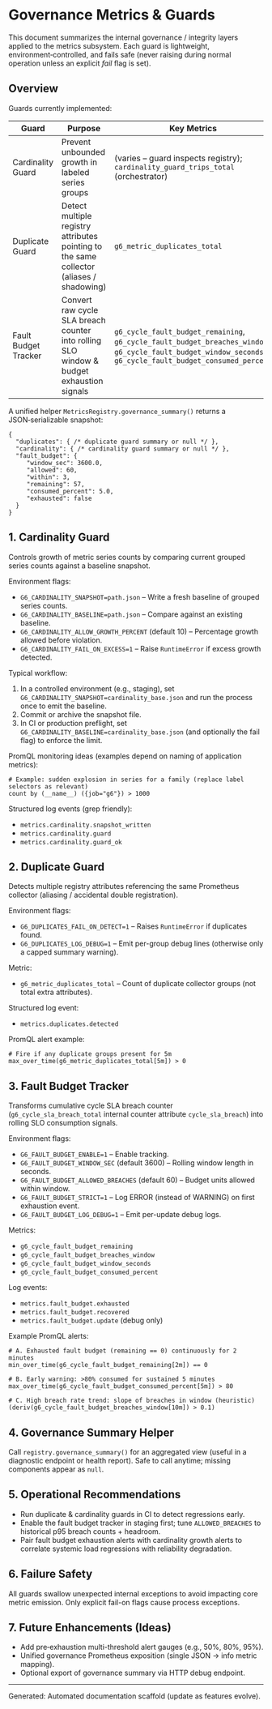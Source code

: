 # Governance Metrics & Guards

This document summarizes the internal governance / integrity layers applied to the metrics subsystem.
Each guard is lightweight, environment‑controlled, and fails safe (never raising during normal operation unless an explicit *fail* flag is set).

## Overview

Guards currently implemented:

| Guard | Purpose | Key Metrics | Primary Env Controls |
|-------|---------|-------------|----------------------|
| Cardinality Guard | Prevent unbounded growth in labeled series groups | (varies – guard inspects registry); `cardinality_guard_trips_total` (orchestrator) | `G6_CARDINALITY_SNAPSHOT`, `G6_CARDINALITY_BASELINE`, `G6_CARDINALITY_ALLOW_GROWTH_PERCENT`, `G6_CARDINALITY_FAIL_ON_EXCESS` |
| Duplicate Guard | Detect multiple registry attributes pointing to the same collector (aliases / shadowing) | `g6_metric_duplicates_total` | `G6_DUPLICATES_FAIL_ON_DETECT`, `G6_DUPLICATES_LOG_DEBUG` |
| Fault Budget Tracker | Convert raw cycle SLA breach counter into rolling SLO window & budget exhaustion signals | `g6_cycle_fault_budget_remaining`, `g6_cycle_fault_budget_breaches_window`, `g6_cycle_fault_budget_window_seconds`, `g6_cycle_fault_budget_consumed_percent` | `G6_FAULT_BUDGET_ENABLE`, `G6_FAULT_BUDGET_WINDOW_SEC`, `G6_FAULT_BUDGET_ALLOWED_BREACHES`, `G6_FAULT_BUDGET_STRICT`, `G6_FAULT_BUDGET_LOG_DEBUG` |

A unified helper `MetricsRegistry.governance_summary()` returns a JSON‑serializable snapshot:
```jsonc
{
  "duplicates": { /* duplicate guard summary or null */ },
  "cardinality": { /* cardinality guard summary or null */ },
  "fault_budget": {
     "window_sec": 3600.0,
     "allowed": 60,
     "within": 3,
     "remaining": 57,
     "consumed_percent": 5.0,
     "exhausted": false
  }
}
```

## 1. Cardinality Guard

Controls growth of metric series counts by comparing current grouped series counts against a baseline snapshot.

Environment flags:
- `G6_CARDINALITY_SNAPSHOT=path.json` – Write a fresh baseline of grouped series counts.
- `G6_CARDINALITY_BASELINE=path.json` – Compare against an existing baseline.
- `G6_CARDINALITY_ALLOW_GROWTH_PERCENT` (default 10) – Percentage growth allowed before violation.
- `G6_CARDINALITY_FAIL_ON_EXCESS=1` – Raise `RuntimeError` if excess growth detected.

Typical workflow:
1. In a controlled environment (e.g., staging), set `G6_CARDINALITY_SNAPSHOT=cardinality_base.json` and run the process once to emit the baseline.
2. Commit or archive the snapshot file.
3. In CI or production preflight, set `G6_CARDINALITY_BASELINE=cardinality_base.json` (and optionally the fail flag) to enforce the limit.

PromQL monitoring ideas (examples depend on naming of application metrics):
```promql
# Example: sudden explosion in series for a family (replace label selectors as relevant)
count by (__name__) ({job="g6"}) > 1000
```

Structured log events (grep friendly):
- `metrics.cardinality.snapshot_written`
- `metrics.cardinality.guard`
- `metrics.cardinality.guard_ok`

## 2. Duplicate Guard

Detects multiple registry attributes referencing the same Prometheus collector (aliasing / accidental double registration).

Environment flags:
- `G6_DUPLICATES_FAIL_ON_DETECT=1` – Raises `RuntimeError` if duplicates found.
- `G6_DUPLICATES_LOG_DEBUG=1` – Emit per-group debug lines (otherwise only a capped summary warning).

Metric:
- `g6_metric_duplicates_total` – Count of duplicate collector groups (not total extra attributes).

Structured log event:
- `metrics.duplicates.detected`

PromQL alert example:
```promql
# Fire if any duplicate groups present for 5m
max_over_time(g6_metric_duplicates_total[5m]) > 0
```

## 3. Fault Budget Tracker

Transforms cumulative cycle SLA breach counter (`g6_cycle_sla_breach_total` internal counter attribute `cycle_sla_breach`) into rolling SLO consumption signals.

Environment flags:
- `G6_FAULT_BUDGET_ENABLE=1` – Enable tracking.
- `G6_FAULT_BUDGET_WINDOW_SEC` (default 3600) – Rolling window length in seconds.
- `G6_FAULT_BUDGET_ALLOWED_BREACHES` (default 60) – Budget units allowed within window.
- `G6_FAULT_BUDGET_STRICT=1` – Log ERROR (instead of WARNING) on first exhaustion event.
- `G6_FAULT_BUDGET_LOG_DEBUG=1` – Emit per-update debug logs.

Metrics:
- `g6_cycle_fault_budget_remaining`
- `g6_cycle_fault_budget_breaches_window`
- `g6_cycle_fault_budget_window_seconds`
- `g6_cycle_fault_budget_consumed_percent`

Log events:
- `metrics.fault_budget.exhausted`
- `metrics.fault_budget.recovered`
- `metrics.fault_budget.update` (debug only)

Example PromQL alerts:
```promql
# A. Exhausted fault budget (remaining == 0) continuously for 2 minutes
min_over_time(g6_cycle_fault_budget_remaining[2m]) == 0

# B. Early warning: >80% consumed for sustained 5 minutes
max_over_time(g6_cycle_fault_budget_consumed_percent[5m]) > 80

# C. High breach rate trend: slope of breaches in window (heuristic)
(deriv(g6_cycle_fault_budget_breaches_window[10m]) > 0.1)
```

## 4. Governance Summary Helper

Call `registry.governance_summary()` for an aggregated view (useful in a diagnostic endpoint or health report). Safe to call anytime; missing components appear as `null`.

## 5. Operational Recommendations

- Run duplicate & cardinality guards in CI to detect regressions early.
- Enable the fault budget tracker in staging first; tune `ALLOWED_BREACHES` to historical p95 breach counts + headroom.
- Pair fault budget exhaustion alerts with cardinality growth alerts to correlate systemic load regressions with reliability degradation.

## 6. Failure Safety

All guards swallow unexpected internal exceptions to avoid impacting core metric emission. Only explicit fail-on flags cause process exceptions.

## 7. Future Enhancements (Ideas)

- Add pre‑exhaustion multi-threshold alert gauges (e.g., 50%, 80%, 95%).
- Unified governance Prometheus exposition (single JSON -> info metric mapping).
- Optional export of governance summary via HTTP debug endpoint.

---
Generated: Automated documentation scaffold (update as features evolve).
